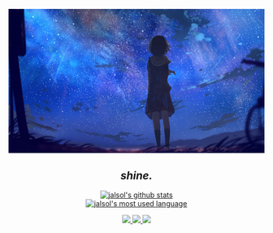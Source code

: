<p align="center">
  <a href="https://jalsol.xyz">
    <img src="small_wpp.png" alt="wpp" id="wpp" />
  </a>
</p>

<h2 align="center"><i>shine.</i></h2>

<p align="center">
  <a href="https://github.com/jalsol">
    <img
      src="https://github-readme-stats-63sy8pwun-jalsol.vercel.app/api?username=jalsol&show_icons=true&theme=github_dark&count_private=true"
      alt="jalsol's github stats"
    />
  </a>
  <br />
  <a href="https://github.com/jalsol">
    <img
      src="https://github-readme-stats-63sy8pwun-jalsol.vercel.app/api/top-langs/?username=jalsol&layout=compact&theme=github_dark&hide=purebasic,jupyter+notebook,scss&langs_count=10"
      alt="jalsol's most used language"
    />
  </a>
</p>

<p align="center">
  <a href="https://github.com/jalsol" target="_blank">
    <img
      src="https://img.shields.io/badge/GitHub-100000?style=for-the-badge&logo=github&logoColor=white"
    />
  </a>

  <a href="https://linkedin.com/in/nqtr12" target="_blank">
    <img
      src="https://img.shields.io/badge/LinkedIn-0077B5?style=for-the-badge&logo=linkedin&logoColor=white"
    />
  </a>

  <a href="https://discordapp.com/users/773302164923351042" target="_blank">
    <img
      src="https://img.shields.io/badge/Discord-5865F2?style=for-the-badge&logo=discord&logoColor=white"
    />
  </a>
</p>
